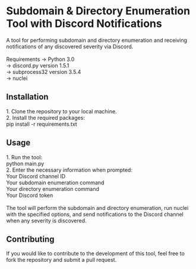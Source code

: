 <H1>Subdomain & Directory Enumeration Tool with Discord Notifications</H1>
A tool for performing subdomain and directory enumeration and receiving notifications of any discovered severity via Discord.</BR></BR>
</h2>Requirements</h2>
-> Python 3.0</BR>
-> discord.py version 1.5.1</BR>
-> subprocess32 version 3.5.4</BR>
-> nuclei</BR>

<h2>Installation</h2>
1. Clone the repository to your local machine.</BR>
2. Install the required packages:</BR>
  pip install -r requirements.txt</BR>
  <h2>Usage</h2>
  1. Run the tool:</BR>
  python main.py</BR>
  2. Enter the necessary information when prompted:</br>
Your Discord channel ID</br>
Your subdomain enumeration command</br>
Your directory enumeration command</br>
Your Discord token</br></br>
The tool will perform the subdomain and directory enumeration, run nuclei with the specified options, and send notifications to the Discord channel when any severity is discovered.</br>
<h2>Contributing</h2>
If you would like to contribute to the development of this tool, feel free to fork the repository and submit a pull request.
